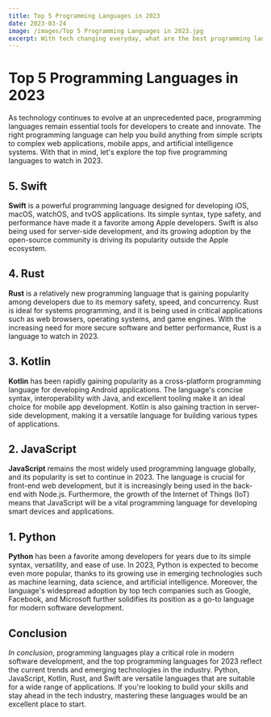 ```yaml
---
title: Top 5 Programming Languages in 2023
date: 2023-03-24
image: /images/Top 5 Programming Languages in 2023.jpg
excerpt: With tech changing everyday, what are the best programming languages in 2023?
---
```


# Top 5 Programming Languages in 2023


As technology continues to evolve at an unprecedented pace, programming languages remain essential tools for developers to create and innovate. The right programming language can help you build anything from simple scripts to complex web applications, mobile apps, and artificial intelligence systems. With that in mind, let's explore the top five programming languages to watch in 2023.

## 5. Swift
**Swift** is a powerful programming language designed for developing iOS, macOS, watchOS, and tvOS applications. Its simple syntax, type safety, and performance have made it a favorite among Apple developers. Swift is also being used for server-side development, and its growing adoption by the open-source community is driving its popularity outside the Apple ecosystem.

## 4. Rust
**Rust** is a relatively new programming language that is gaining popularity among developers due to its memory safety, speed, and concurrency. Rust is ideal for systems programming, and it is being used in critical applications such as web browsers, operating systems, and game engines. With the increasing need for more secure software and better performance, Rust is a language to watch in 2023.

## 3. Kotlin
**Kotlin** has been rapidly gaining popularity as a cross-platform programming language for developing Android applications. The language's concise syntax, interoperability with Java, and excellent tooling make it an ideal choice for mobile app development. Kotlin is also gaining traction in server-side development, making it a versatile language for building various types of applications.

## 2. JavaScript
**JavaScript** remains the most widely used programming language globally, and its popularity is set to continue in 2023. The language is crucial for front-end web development, but it is increasingly being used in the back-end with Node.js. Furthermore, the growth of the Internet of Things (IoT) means that JavaScript will be a vital programming language for developing smart devices and applications.

## 1. Python
**Python** has been a favorite among developers for years due to its simple syntax, versatility, and ease of use. In 2023, Python is expected to become even more popular, thanks to its growing use in emerging technologies such as machine learning, data science, and artificial intelligence. Moreover, the language's widespread adoption by top tech companies such as Google, Facebook, and Microsoft further solidifies its position as a go-to language for modern software development.

## **Conclusion**

*In conclusion*, programming languages play a critical role in modern software development, and the top programming languages for 2023 reflect the current trends and emerging technologies in the industry. Python, JavaScript, Kotlin, Rust, and Swift are versatile languages that are suitable for a wide range of applications. If you're looking to build your skills and stay ahead in the tech industry, mastering these languages would be an excellent place to start.